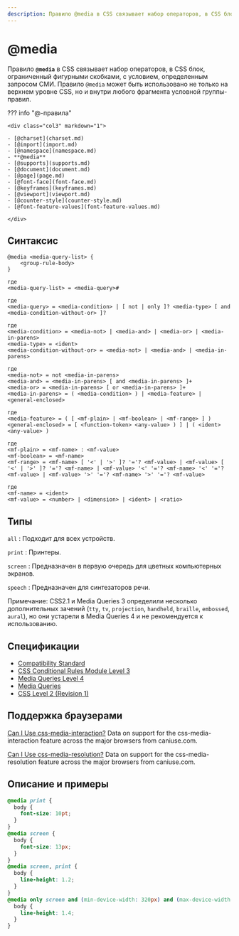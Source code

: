 ```yaml
---
description: Правило @media в CSS связывает набор операторов, в CSS блок, ограниченный фигурными скобками, с условием, определенным запросом СМИ
---
```


# @media

Правило **`@media`** в CSS связывает набор операторов, в CSS блок, ограниченный фигурными скобками, с условием, определенным запросом СМИ. Правило `@media` может быть использовано не только на верхнем уровне CSS, но и внутри любого фрагмента условной группы-правил.

??? info "@-правила"

    <div class="col3" markdown="1">

    - [@charset](charset.md)
    - [@import](import.md)
    - [@namespace](namespace.md)
    - **@media**
    - [@supports](supports.md)
    - [@document](document.md)
    - [@page](page.md)
    - [@font-face](font-face.md)
    - [@keyframes](keyframes.md)
    - [@viewport](viewport.md)
    - [@counter-style](counter-style.md)
    - [@font-feature-values](font-feature-values.md)

    </div>

## Синтаксис

```
@media <media-query-list> {
	<group-rule-body>
}

где
<media-query-list> = <media-query>#

где
<media-query> = <media-condition> | [ not | only ]? <media-type> [ and <media-condition-without-or> ]?

где
<media-condition> = <media-not> | <media-and> | <media-or> | <media-in-parens>
<media-type> = <ident>
<media-condition-without-or> = <media-not> | <media-and> | <media-in-parens>

где
<media-not> = not <media-in-parens>
<media-and> = <media-in-parens> [ and <media-in-parens> ]+
<media-or> = <media-in-parens> [ or <media-in-parens> ]+
<media-in-parens> = ( <media-condition> ) | <media-feature> | <general-enclosed>

где
<media-feature> = ( [ <mf-plain> | <mf-boolean> | <mf-range> ] )
<general-enclosed> = [ <function-token> <any-value> ) ] | ( <ident> <any-value> )

где
<mf-plain> = <mf-name> : <mf-value>
<mf-boolean> = <mf-name>
<mf-range> = <mf-name> [ '<' | '>' ]? '='? <mf-value> | <mf-value> [ '<' | '>' ]? '='? <mf-name> | <mf-value> '<' '='? <mf-name> '<' '='? <mf-value> | <mf-value> '>' '='? <mf-name> '>' '='? <mf-value>

где
<mf-name> = <ident>
<mf-value> = <number> | <dimension> | <ident> | <ratio>
```

## Типы

`all`
: Подходит для всех устройств.

`print`
: Принтеры.

`screen`
: Предназначен в первую очередь для цветных компьютерных экранов.

`speech`
: Предназначен для синтезаторов речи.

Примечание: CSS2.1 и Media Queries 3 определили несколько дополнительных зачений (`tty`, `tv`, `projection`, `handheld`, `braille`, `embossed`, `aural`), но они устарели в Media Queries 4 и не рекомендуется к использованию.

## Спецификации

- [Compatibility Standard](https://compat.spec.whatwg.org/#css-media-queries)
- [CSS Conditional Rules Module Level 3](https://drafts.csswg.org/css-conditional-3/#at-media)
- [Media Queries Level 4](https://drafts.csswg.org/mediaqueries-4/#media)
- [Media Queries](https://drafts.csswg.org/mediaqueries-3/#media0)
- [CSS Level 2 (Revision 1)](https://www.w3.org/TR/CSS2/media.html#at-media-rule)

## Поддержка браузерами

<p class="ciu_embed" data-feature="css-media-interaction" data-periods="future_1,current,past_1,past_2" data-accessible-colours="false">
<a href="http://caniuse.com/#feat=css-media-interaction">Can I Use css-media-interaction?</a> Data on support for the css-media-interaction feature across the major browsers from caniuse.com.
</p>

<p class="ciu_embed" data-feature="css-media-resolution" data-periods="future_1,current,past_1,past_2" data-accessible-colours="false">
<a href="http://caniuse.com/#feat=css-media-resolution">Can I Use css-media-resolution?</a> Data on support for the css-media-resolution feature across the major browsers from caniuse.com.
</p>

## Описание и примеры

```css
@media print {
  body {
    font-size: 10pt;
  }
}
@media screen {
  body {
    font-size: 13px;
  }
}
@media screen, print {
  body {
    line-height: 1.2;
  }
}
@media only screen and (min-device-width: 320px) and (max-device-width: 480px) and (-webkit-min-device-pixel-ratio: 2) {
  body {
    line-height: 1.4;
  }
}
```
